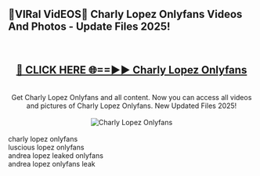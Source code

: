 <h2>🔴VIRal VidEOS🔴 Charly Lopez Onlyfans Videos And Photos - Update Files 2025!</h2>
<br>
<div align="center">
<h2><a href="https://virallinks.top/odZfE0" rel="nofollow">🔴 CLICK HERE 🌐==►► Charly Lopez Onlyfans</a></h2>
<br>
Get Charly Lopez Onlyfans and all content. Now you can access all videos and pictures of Charly Lopez Onlyfans. New Updated Files 2025!
<br>
<br>
<a href="https://virallinks.top/odZfE0" rel="nofollow" data-target="animated-image.originalLink"><img src="https://i.imgur.com/dJHk4Zq.gif)" alt="Charly Lopez Onlyfans" style="max-width: 100%; display: inline-block;" data-target="animated-image.originalImage"></a>
</div>
<br>
charly lopez onlyfans<br>
luscious lopez onlyfans<br>
andrea lopez leaked onlyfans<br>
andrea lopez onlyfans leak
